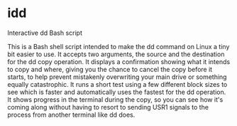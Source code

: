 # idd
Interactive dd Bash script

This is a Bash shell script intended to make the dd command on Linux a tiny bit easier to use.
It accepts two arguments, the source and the destination for the dd copy operation.
It displays a confirmation showing what it intends to copy and where, giving you the chance to cancel the copy before it starts, to help prevent mistakenly overwriting your main drive or something equally catastrophic.
It runs a short test using a few different block sizes to see which is faster and automatically uses the fastest for the dd operation.
It shows progress in the terminal during the copy, so you can see how it's coming along without having to resort to sending USR1 signals to the process from another terminal like dd does.
